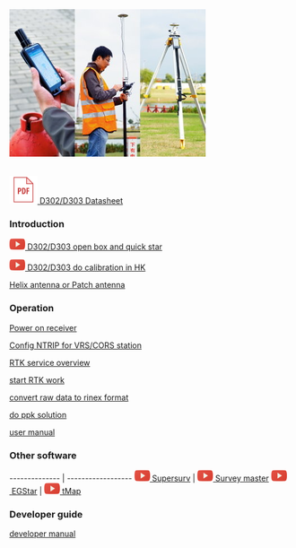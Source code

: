 <div style="text-align: left;"><img src="images/s-mobile.jpg" style="width: 350px;"></div><br>

  [![](images/pdf.png)&nbsp;D302/D303 Datasheet](download/D30X_DS_EN.pdf)

### Introduction

  [![](images/youtube.png)&nbsp;D302/D303 open box and quick star](common/openbox.md)

  [![](images/youtube.png)&nbsp;D302/D303 do calibration in HK](common/d303-calibration-in-hk.md)
  
  [Helix antenna or Patch antenna](common/choice-of-antenna.md)

### Operation

  [Power on receiver](d303.md#1-gnss-module-setting)

  [Config NTRIP for VRS/CORS station](d303.md#21-corsvrsbase-station-setting)

  [RTK service overview](rtk-service-intro.md)

  [start RTK work](d303.md#213-start--rtk)
  
  [convert raw data to rinex format](d303.md#52-how-to-convert-raw-data-to-rinex-format-file)

  [do ppk solution](d303.md#53-how-to-post-process-raw-data)

  [user manual](d303.md)

### Other software


  -------------- | ------------------
  [![Supersurv](images/youtube.png)&nbsp;Supersurv](common/connect-supersurv.md) | [![Survey Master](images/youtube.png)&nbsp;Survey master](common/connect-survey-master.md)
  [![EGStar](images/youtube.png)&nbsp;EGStar](common/connect-egstar.md) | [![tMap](images/youtube.png)&nbsp;tMap](common/connect-tMap.md)


### Developer guide

  [developer manual](developer-docs.md)

